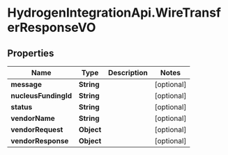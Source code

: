 # HydrogenIntegrationApi.WireTransferResponseVO

## Properties
Name | Type | Description | Notes
------------ | ------------- | ------------- | -------------
**message** | **String** |  | [optional] 
**nucleusFundingId** | **String** |  | [optional] 
**status** | **String** |  | [optional] 
**vendorName** | **String** |  | [optional] 
**vendorRequest** | **Object** |  | [optional] 
**vendorResponse** | **Object** |  | [optional] 


